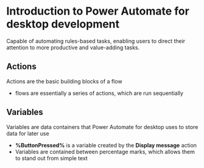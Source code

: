 # Introduction to Power Automate for desktop development

Capable of automating rules-based tasks, enabling users to direct their attention to more productive and value-adding tasks.

## Actions

Actions are the basic building blocks of a flow
- flows are essentially a series of actions, which are run sequentially

## Variables

Variables are data containers that Power Automate for desktop uses to store data for later use
- **%ButtonPressed%** is a variable created by the **Display message** action
- Variables are contained between percentage marks, which allows them to stand out from simple text

